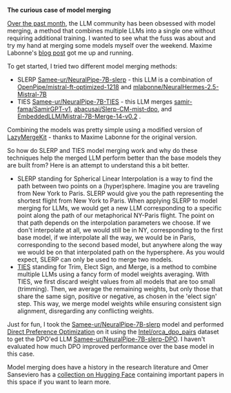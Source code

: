 **The curious case of model merging** 

[Over the past month](https://twitter.com/maximelabonne/status/1747350120067154227), the LLM community has been obsessed with model merging, a method that combines multiple LLMs into a single one without requiring additional training. I wanted to see what the fuss was about and try my hand at merging some models myself over the weekend. Maxime Labonne's [blog post](https://towardsdatascience.com/merge-large-language-models-with-mergekit-2118fb392b54) got me up and running. 

To get started, I tried two different model merging methods: 
- SLERP [Samee-ur/NeuralPipe-7B-slerp](https://huggingface.co/Samee-ur/NeuralPipe-7B-slerp) - this LLM is a combination of [OpenPipe/mistral-ft-optimized-1218](https://huggingface.co/OpenPipe/mistral-ft-optimized-1218) and [mlabonne/NeuralHermes-2.5-Mistral-7B](https://huggingface.co/mlabonne/NeuralHermes-2.5-Mistral-7B)
- TIES  [Samee-ur/NeuralPipe-7B-TIES](https://huggingface.co/Samee-ur/NeuralPipe-7B-TIES)  - this LLM merges [samir-fama/SamirGPT-v1](https://huggingface.co/samir-fama/SamirGPT-v1), [abacusai/Slerp-CM-mist-dpo](https://huggingface.co/abacusai/Slerp-CM-mist-dpo), and [EmbeddedLLM/Mistral-7B-Merge-14-v0.2](https://huggingface.co/EmbeddedLLM/Mistral-7B-Merge-14-v0.2) . 

Combining the models was pretty simple using a modified version of [LazyMergeKit](https://colab.research.google.com/drive/147MCAihwKE1-GBfEvTgQ-kWxVQyiJ1pa?usp=sharing) - thanks to Maxime Labonne for the original version. 

So how do SLERP and TIES model merging work and why do these techniques help the merged LLM perform better than the base models they are built from? Here is an attempt to understand this a bit better.  

- SLERP standing for Spherical Linear Interpolation is a way to find the path between two points on a (hyper)sphere. Imagine you are traveling from New York to Paris. SLERP would give you the path representing the shortest flight from New York to Paris. When applying SLERP to model merging for LLMs, we would get a new LLM corresponding to a specific point along the path of our metaphorical NY-Paris flight. The point on that path depends on the interpolation parameters we choose. If we don't interpolate at all, we would still be in NY, corresponding to the first base model, if we interpolate all the way, we would be in Paris, corresponding to the second based model, but anywhere along the way we would be on that interpolated path on the hypersphere. As you would expect, SLERP can only be used to merge two models. 
- [TIES](https://arxiv.org/pdf/2306.01708.pdf) standing for Trim, Elect Sign, and Merge, is a method to combine multiple LLMs using a fancy form of model weights averaging. With TIES, we first discard weight values from all models that are too small (trimming). Then, we average the remaining weights, but only those that share the same sign, positive or negative, as chosen in the 'elect sign' step. This way, we merge model weights while ensuring consistent sign alignment, disregarding any conflicting weights.


Just for fun, I took the [Samee-ur/NeuralPipe-7B-slerp](https://huggingface.co/Samee-ur/NeuralPipe-7B-slerp) model and performed [Direct Preference Optimization](https://huggingface.co/docs/trl/main/en/dpo_trainer) on it using the [Intel/orca_dpo_pairs](https://huggingface.co/datasets/Intel/orca_dpo_pairs) dataset to get the DPO'ed LLM [Samee-ur/NeuralPipe-7B-slerp-DPO](https://huggingface.co/Samee-ur/NeuralPipe-7B-slerp-DPO). I haven't evaluated how much DPO improved performance over the base model in this case. 

Model merging does have a history in the research literature and Omer Sanseviero has a [collection on Hugging Face](https://huggingface.co/collections/osanseviero/model-merging-65097893623330a3a51ead66) containing important papers in this space if you want to learn more. 




